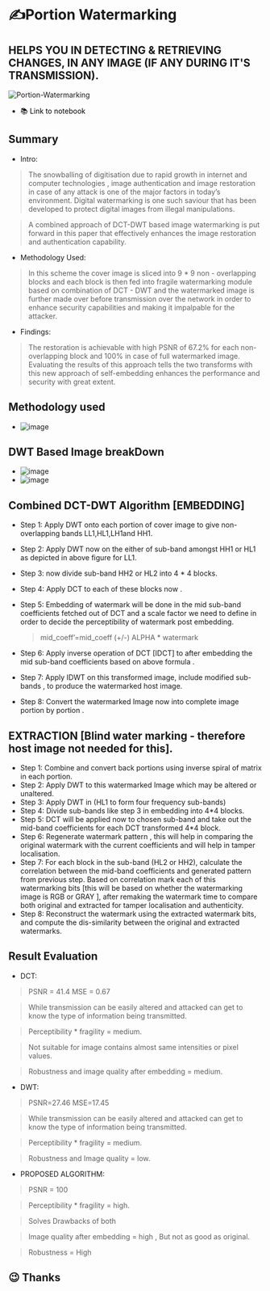# ✍️Portion Watermarking
## HELPS YOU IN DETECTING & RETRIEVING CHANGES, IN ANY IMAGE (IF ANY DURING IT'S TRANSMISSION).

![Portion-Watermarking](https://socialify.git.ci/suva007/Portion-Watermarking/image?description=1&descriptionEditable=Security%20Enhancement%20Using%20Combined%20DCT-DWT%20Digital%20Image%20Watermarking%20Technique&font=Bitter&language=1&name=1&owner=1&pattern=Floating%20Cogs&theme=Dark)

- <a href="https://github.com/suva007/Portion-Watermarking/blob/main/portion_watermark-2.ipynb" title="Link to notebook" style="background-color:#FFFFFF;color:#000000;text-decoration:none">📚 Link to notebook </a>

## Summary
- Intro:
>The snowballing of digitisation due to rapid growth in internet and computer technologies , image authentication and image restoration in case of any attack is one of the major factors in today’s environment. Digital watermarking is one such saviour that has been developed to protect digital images from illegal manipulations.

>A combined approach of DCT-DWT based image watermarking is put forward in this paper that effectively enhances the image restoration and authentication capability.
- Methodology Used:
>In this scheme the cover image is sliced into 9 * 9 non - overlapping blocks and each block is then fed into fragile watermarking module based on combination of DCT - DWT and the watermarked image is further made over before transmission over the network in order to enhance security capabilities and making it impalpable for the attacker.
- Findings:
>The restoration is achievable with high PSNR of 67.2% for each non-overlapping block and 100% in case of full watermarked image.
Evaluating the results of this approach tells the two transforms with this new approach of self-embedding enhances the performance and security with great extent.

## Methodology used
- ![image](https://user-images.githubusercontent.com/38084433/148693719-83d8adf3-a759-4381-9728-23c7e3345ba0.png)

## DWT Based Image breakDown
- ![image](https://user-images.githubusercontent.com/38084433/148693820-f2bb7978-8014-4055-b30b-26b6271c56fb.png)
- ![image](https://user-images.githubusercontent.com/38084433/148693823-3717181b-4b7b-4f60-bb6e-4240a155fcf4.png)

## Combined DCT-DWT Algorithm [EMBEDDING]
- Step 1: Apply DWT onto each portion of cover image to give non-overlapping bands LL1,HL1,LH1and HH1.

- Step 2: Apply DWT now on the either of sub-band amongst HH1 or HL1 as depicted in above figure for LL1.

- Step 3: now divide sub-band HH2 or HL2  into 4 * 4 blocks. 

- Step 4: Apply DCT to each of these blocks now . 

- Step 5: Embedding of watermark will be done in the mid sub-band coefficients fetched out of DCT and a scale factor we need to define in order to decide the perceptibility of watermark post embedding.
	> mid_coeff’=mid_coeff (+/-) ALPHA * watermark

- Step 6: Apply inverse operation of DCT [IDCT] to after embedding the mid sub-band coefficients based on above formula . 

- Step 7: Apply IDWT on this transformed image, include modified sub-bands , to produce the watermarked host image. 
         
- Step 8: Convert the watermarked Image now into complete image portion by portion .

## EXTRACTION [Blind water marking - therefore host image not needed for this].
- Step 1: Combine and convert back portions using inverse spiral of matrix in each portion.
- Step 2: Apply DWT to this watermarked Image which may be altered or unaltered.
- Step 3: Apply DWT in (HL1 to form four frequency sub-bands)
- Step 4: Divide sub-bands like step 3 in embedding into 4*4 blocks.
- Step 5: DCT will be applied now to chosen sub-band and take out the mid-band coefficients for each DCT transformed 4*4 block. 
- Step 6: Regenerate watermark pattern , this will help in comparing the original watermark with the current coefficients and will help in tamper localisation.
- Step 7: For each block in the sub-band (HL2 or HH2), calculate the correlation between the mid-band coefficients and generated pattern from previous step. Based on correlation mark each of this watermarking bits [this will be based on whether the watermarking image is RGB or GRAY ], after remaking the watermark time to compare both original and extracted for tamper localisation and authenticity.
- Step 8: Reconstruct the watermark using the extracted watermark bits, and compute the dis-similarity between the original and extracted watermarks. 

## Result Evaluation
- DCT: 
> PSNR = 41.4
MSE = 0.67

> While transmission can be easily altered and attacked can get to know the type of information being transmitted.

> Perceptibility * fragility  =  medium.

> Not suitable for image contains almost same intensities or pixel values.

> Robustness and image quality after embedding = medium.

- DWT:

> PSNR=27.46
MSE=17.45

> While transmission can be easily altered and attacked can get to know the type of information being transmitted.

> Perceptibility * fragility  =  medium.

>   Robustness and Image quality = low.

- PROPOSED ALGORITHM:

> PSNR = 100

> Perceptibility * fragility  =  high.

>  Solves Drawbacks of both

>   Image quality after embedding = high , 
But not as good as original.

> Robustness = High
## :wink: Thanks
